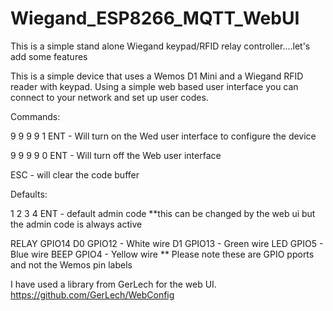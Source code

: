 # Wiegand_ESP8266_MQTT_WebUI
This is a simple stand alone Wiegand keypad/RFID relay controller....let's add some features

This is a simple device that uses a Wemos D1 Mini and a Wiegand RFID reader with keypad.  Using a simple web based user interface you can connect to your network and set up user codes.


Commands:

9 9 9 9 1 ENT - Will turn on the Wed user interface to configure the device

9 9 9 9 0 ENT - Will turn off the Web user interface

ESC - will clear the code buffer


Defaults:

1 2 3 4 ENT - default admin code **this can be changed by the web ui but the admin code is always active

RELAY GPIO14
D0    GPIO12 - White wire
D1    GPIO13 - Green wire
LED   GPIO5  - Blue wire
BEEP  GPIO4  - Yellow wire
** Please note these are GPIO pports and not the Wemos pin labels

I have used a library from GerLech for the web UI.
https://github.com/GerLech/WebConfig
